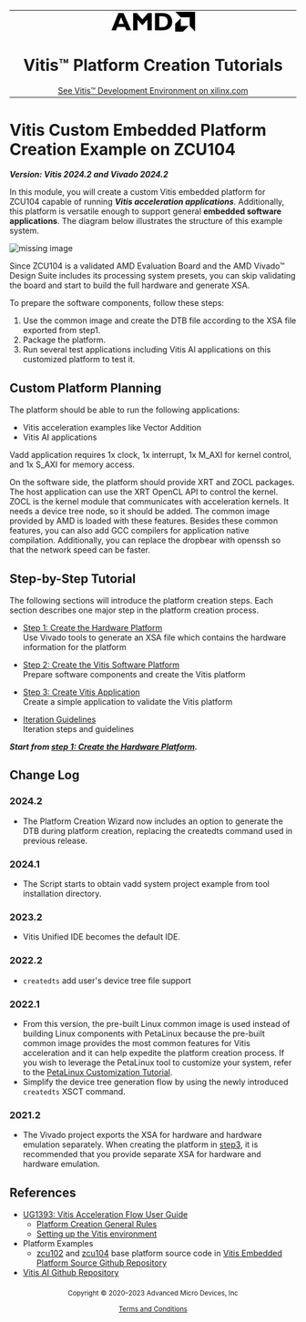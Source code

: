 ﻿<table class="sphinxhide" width="100%">
 <tr width="100%">
    <td align="center"><img src="https://raw.githubusercontent.com/Xilinx/Image-Collateral/main/xilinx-logo.png" width="30%"/><h1>Vitis™ Platform Creation Tutorials</h1>
    <a href="https://www.xilinx.com/products/design-tools/vitis.html">See Vitis™ Development Environment on xilinx.com</br></a>
    </td>
 </tr>
</table>

# Vitis Custom Embedded Platform Creation Example on ZCU104

***Version: Vitis 2024.2 and Vivado 2024.2***


In this module, you will create a custom Vitis embedded platform for ZCU104 capable of running ***Vitis acceleration applications***. Additionally, this platform is versatile enough to support general **embedded software applications**. The diagram below illustrates the structure of this example system.

![missing image](./images/structure.svg)

Since ZCU104 is a validated AMD Evaluation Board and the AMD Vivado™ Design Suite includes its processing system presets, you can skip validating the board and start to build the full hardware and generate XSA.

To prepare the software components, follow these steps:

1. Use the common image and create the DTB file according to the XSA file exported from step1.
2. Package the platform.
3. Run several test applications including Vitis AI applications on this customized platform to test it.

## Custom Platform Planning

The platform should be able to run the following applications:

- Vitis acceleration examples like Vector Addition
- Vitis AI applications

Vadd application requires 1x clock, 1x interrupt, 1x M_AXI for kernel control, and 1x S_AXI for memory access.

On the software side, the platform should provide XRT and ZOCL packages. The host application can use the XRT OpenCL API to control the kernel. ZOCL is the kernel module that communicates with acceleration kernels. It needs a device tree node, so it should be added. The common image provided by AMD is loaded with these features. Besides these common features, you can also add GCC compilers for application native compilation. Additionally, you can replace the dropbear with openssh so that the network speed can be faster.

## Step-by-Step Tutorial

The following sections will introduce the platform creation steps. Each section describes one major step in the platform creation process.

- [Step 1: Create the Hardware Platform](./step1.md)</br>
            Use Vivado tools to generate an XSA file which contains the hardware information for the platform
- [Step 2: Create the Vitis Software Platform](./step2.md)</br>
            Prepare software components and create the Vitis platform
- [Step 3: Create Vitis Application](./step3.md)</br>
            Create a simple application to validate the Vitis platform

- [Iteration Guidelines](./Iteration_guideline.md)</br>
            Iteration steps and guidelines
            
***Start from [step 1: Create the Hardware Platform](./step1.md).***

## Change Log
### 2024.2
- The Platform Creation Wizard now includes an option to generate the DTB during platform creation, replacing the createdts command used in previous release.
### 2024.1
- The Script starts to obtain vadd system project example from tool installation directory.
### 2023.2
- Vitis Unified IDE becomes the default IDE.
### 2022.2

- `createdts` add user's device tree file support

### 2022.1

- From this version, the pre-built Linux common image is used instead of building Linux components with PetaLinux because the pre-built common image provides the most common features for Vitis acceleration and it can help expedite the platform creation process. If you wish to leverage the PetaLinux tool to customize your system, refer to the [PetaLinux Customization Tutorial](../../Feature_Tutorials/02_petalinux_customization/README.md).
- Simplify the device tree generation flow by using the newly introduced `createdts` XSCT command.

### 2021.2

- The Vivado project exports the XSA for hardware and hardware emulation separately. When creating the platform in [step3](./step3.md), it is recommended that you provide separate XSA for hardware and hardware emulation.

## References

- [UG1393: Vitis Acceleration Flow User Guide](https://docs.amd.com/r/en-US/ug1393-vitis-application-acceleration)
  - [Platform Creation General Rules](https://docs.amd.com/r/en-US/ug1393-vitis-application-acceleration/Creating-Embedded-Platforms-in-Vitis)
  - [Setting up the Vitis environment](https://docs.amd.com/r/en-US/ug1393-vitis-application-acceleration/Setting-Up-the-Environment-to-Run-the-Vitis-Software-Platform)
- Platform Examples
  - [zcu102](https://github.com/Xilinx/Vitis_Embedded_Platform_Source/tree/2023.2/Xilinx_Official_Platforms/xilinx_zcu102_base) and [zcu104](https://github.com/Xilinx/Vitis_Embedded_Platform_Source/tree/2023.2/Xilinx_Official_Platforms/xilinx_zcu104_base) base platform source code in [Vitis Embedded Platform Source Github Repository](https://github.com/Xilinx/Vitis_Embedded_Platform_Source)
- [Vitis AI Github Repository](https://github.com/Xilinx/Vitis-AI)

<p class="sphinxhide" align="center"><sub>Copyright © 2020–2023 Advanced Micro Devices, Inc</sub></p>

<p class="sphinxhide" align="center"><sup><a href="https://www.amd.com/en/corporate/copyright">Terms and Conditions</a></sup></p>
